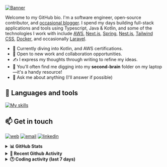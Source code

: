 [![Banner](https://raw.githubusercontent.com/wilfriedago/wilfriedago/main/assets/1.png)][website]

Welcome to my GitHub bio. I'm a software engineer, open-source contributor, and [occasional blogger][blog]. I spend my days building full-stack applications and tools using Typescript, Java & Kotlin, and some of the technologies I work with include [AWS](https://aws.amazon.com/fr/), [Next.js](https://nextjs.org/), [Spring](https://spring.io/), [Nest.js](https://nestjs.com/), [Tailwind CSS](https://github.com/tailwindlabs/tailwindcss), [Docker](https://www.docker.com/), and occasionally [Laravel](https://laravel.com/).

- 🔭 Currently diving into Kotlin, and AWS certifications.
- 👯 Open to new work and collaboration opportunities.
- ✍️ I express my thoughts through writing to refine my ideas.
- 🧠 You'll often find me digging into my **second-brain** folder on my laptop—it's a handy resource!
- 💬 Ask me about anything (I'll answer if possible)

## 🎨 Languages and tools

[![My skills](https://skillicons.dev/icons?i=typescript,js,nodejs,nest,java,kotlin,spring,python,fastapi,django,aws,docker,vscode,idea,tailwind&perline=15)](https://wilfriedago.dev/about#skills)

## 📫 Get in touch
[![web](https://img.shields.io/badge/WEBSITE-12100E?logo=google-earth&color=282A36)][website]
[![email](https://img.shields.io/badge/MAIL-12100E?logo=mailgun&color=282A36)][mail]
[![linkedin](https://img.shields.io/badge/LINKEDIN-12100E?logo=linkedin&color=282A36)][linkedin]


<details>
  <summary><b>📊 GitHub Stats</b></summary>
	<br/>
	<p align="left">
		<img width="49.5%" src="https://github-readme-stats.vercel.app/api?username=wilfriedago&show_icons=true&count_private=true&title_color=10b981&icon_color=10b981&theme=react&hide_border=true&rank_icon=github" />
		<img width="49.5%" src="https://streak-stats.demolab.com/?user=wilfriedago&hide_border=true&theme=react&ring=10b981&fire=fff&currStreakNum=fff&sideLabels=10b981&currStreakLabel=10b981&sideNums=fff" />
	</p>
</details>

<details>
  <summary><b>📅 Recent Github Activity</b></summary>
	<br>

<!--RECENT_ACTIVITY:last_update-->
Last Updated: Sunday, October 27th, 2024, 4:17:02 AM
<!--RECENT_ACTIVITY:last_update_end-->

<!--RECENT_ACTIVITY:start-->
1. 🔱 Forked [wilfriedago/event-sourcing-microservices-example](undefined) from [kbastani/event-sourcing-microservices-example](https://github.com/kbastani/event-sourcing-microservices-example)<br>
2. ⭐ Starred [kbastani/event-sourcing-microservices-example](https://github.com/kbastani/event-sourcing-microservices-example)<br>
3. ⭐ Starred [copleykj/fozziejs](https://github.com/copleykj/fozziejs)<br>
4. ⬆️ Pushed 14 commit(s) to [wilfriedago/noodle](https://github.com/wilfriedago/noodle)<br>
5. ⭐ Starred [nodejs/corepack](https://github.com/nodejs/corepack)<br>
<!--RECENT_ACTIVITY:end-->
</details>

<details>
  <summary><b>🕐 Coding activity (last 7 days)</b></summary>
	<br>

<!--START_SECTION:waka-->

```python
Total Time: 52 hrs 16 mins

TypeScript    23 hrs 9 mins   ███████████░░░░░░░░░░░░░░   43.65 %
Java          18 hrs 24 mins  ████████▓░░░░░░░░░░░░░░░░   34.70 %
Drools        2 hrs 1 min     █░░░░░░░░░░░░░░░░░░░░░░░░   03.80 %
JavaScript    1 hr 9 mins     ▓░░░░░░░░░░░░░░░░░░░░░░░░   02.19 %
XML           1 hr 8 mins     ▓░░░░░░░░░░░░░░░░░░░░░░░░   02.15 %
Other         47 mins         ▒░░░░░░░░░░░░░░░░░░░░░░░░   01.49 %
```

<!--END_SECTION:waka-->
</details>

[website]: https://wilfriedago.dev
[linkedin]: https://linkedin.com/in/wilfriedago
[blog]: https://wilfriedago.dev/blog
[mail]: mailto:me@wilfriedago.dev
